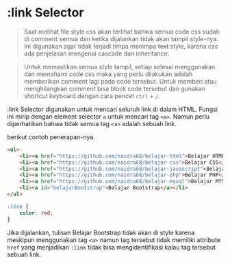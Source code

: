 # :link Selector

> Saat melihat file style css akan terlihat bahwa semua code css sudah di comment semua dan ketika dijalankan tidak akan tampil style-nya. Ini digunakan agar tidak terjadi timpa menimpa <s>text</s> style, karena css ada penjelasan mengenai cascade dan inheritance.

> Untuk memastikan semua style tampil, setiap selesai menggunakan dan memahami code css maka yang perlu dilakukan adalah memberikan comment lagi pada code tersebut. Untuk memberi atau menghilangkan comment bisa block code tersebut dan gunakan shortcut keyboard dengan cara pencet `ctrl` + `/`.

:link Selector digunakan untuk mencari seluruh link di dalam HTML. Fungsi ini mirip dengan element selector `a` untuk mencari tag `<a>`. Namun perlu diperhatikan bahwa tidak semua tag `<a>` adalah sebuah link.

berikut contoh penerapan-nya.

```html
<ul>
    <li><a href="https://github.com/naidra68/belajar-html">Belajar HTML</a></li>
    <li><a href="https://github.com/naidra68/belajar-css">Belajar CSS</a></li>
    <li><a href="https://github.com/naidra68/belajar-javascript">Belajar Javascript</a></li>
    <li><a href="https://github.com/naidra68/belajar-php">Belajar PHP</a></li>
    <li><a href="https://github.com/naidra68/belajar-mysql">Belajar MYSQL</a></li>
    <li><a id="belajarBootstrap">Belajar Bootstrap</a></li>
</ul>
```

```css
:link {
    color: red;
}
```

Jika dijalankan, tulisan Belajar Bootstrap tidak akan di style karena meskipun menggunakan tag `<a>` namun tag tersebut tidak memiliki attribute `href` yang menjadikan `:link` tidak bisa mengidentifikasi kalau tag tersebut sebuah link.
